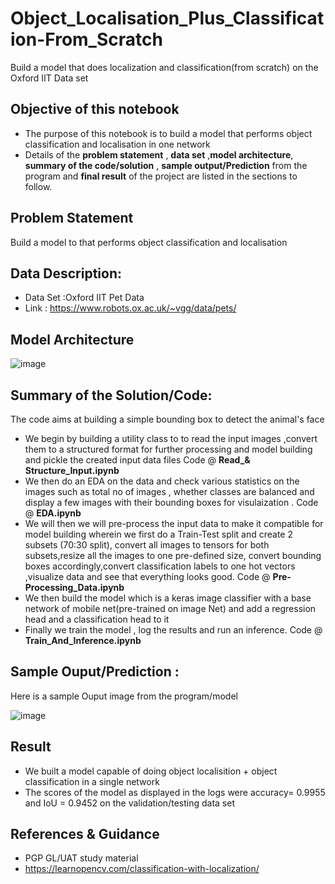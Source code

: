 # Object_Localisation_Plus_Classification-From_Scratch
Build a model that does localization and classification(from scratch) on the Oxford IIT Data set



## Objective of this notebook
- The purpose of this notebook is to build a model that performs object classification and localisation in one network
- Details of the **problem statement**  , **data set** ,**model architecture**, **summary of the code/solution**  , **sample output/Prediction** from the program and **final result** of the project are listed in the sections to follow.

## Problem Statement 
Build a model to that performs object classification and localisation


## Data Description:
 - Data Set :Oxford IIT Pet Data 
 - Link : https://www.robots.ox.ac.uk/~vgg/data/pets/
 
## Model Architecture 

![image](https://user-images.githubusercontent.com/68383273/219476625-e40edb90-adc8-4b72-bd30-26c6eede4b6e.png)



## Summary of the Solution/Code:
The code aims at building a simple bounding  box to detect the animal's face 
- We begin by building a utility class to to read the input images ,convert them to a structured format for further processing and model building and pickle the created input data files Code @ **Read_& Structure_Input.ipynb**
- We then do an EDA on the data and  check various statistics on the images such as total no of images , whether classes are balanced and display a few images with their bounding boxes for visulaization . Code @ **EDA.ipynb**
- We will then we will pre-process the input data to make it compatible for model building wherein we first do a Train-Test split and create 2 subsets (70:30 split), convert all images to tensors for both subsets,resize all the images to one pre-defined size, convert bounding boxes accordingly,convert classification labels to one hot vectors ,visualize data and see that everything looks good. Code @ **Pre-Processing_Data.ipynb**
- We then build the model which is a keras image classifier with a base network of mobile net(pre-trained on image Net) and add a regression head and a  classification head to it
- Finally we train the model , log the results and run an inference. Code @ **Train_And_Inference.ipynb**



## Sample Ouput/Prediction :
Here is a sample Ouput image from  the program/model 

![image](https://user-images.githubusercontent.com/68383273/219475048-55f185c0-b419-4ab8-a528-9a4b60f409fa.png)



## Result
- We built a model capable of doing object localisition + object classification in a single network
- The scores of the model as displayed in the logs were accuracy= 0.9955  and IoU = 0.9452 on the validation/testing data set

## References & Guidance
- PGP GL/UAT study material 
- https://learnopencv.com/classification-with-localization/


